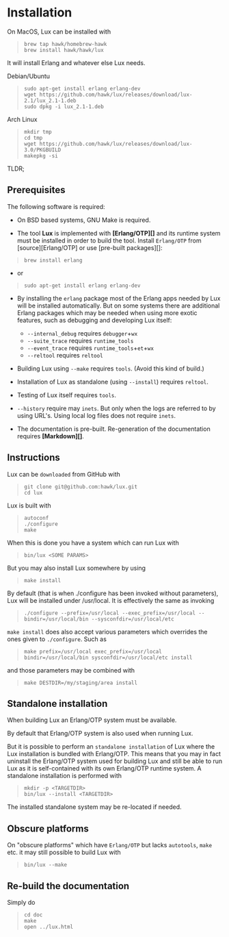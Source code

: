 Installation
============

On MacOS, Lux can be installed with

>     brew tap hawk/homebrew-hawk
>     brew install hawk/hawk/lux

It will install Erlang and whatever else Lux needs.

Debian/Ubuntu

>     sudo apt-get install erlang erlang-dev
>     wget https://github.com/hawk/lux/releases/download/lux-2.1/lux_2.1-1.deb
>     sudo dpkg -i lux_2.1-1.deb

Arch Linux

>     mkdir tmp
>     cd tmp
>     wget https://github.com/hawk/lux/releases/download/lux-3.0/PKGBUILD
>     makepkg -si

TLDR;

Prerequisites
-------------

The following software is required:

* On BSD based systems, GNU Make is required.

* The tool **Lux** is implemented with **[Erlang/OTP][]** and its
  runtime system must be installed in order to build the tool. Install
  `Erlang/OTP` from [source][Erlang/OTP] or use [pre-built packages][]:

>     brew install erlang

* or

>     sudo apt-get install erlang erlang-dev

* By installing the `erlang` package most of the Erlang apps needed by
  Lux will be installed automatically. But on some systems there are
  additional Erlang packages which may be needed when using more
  exotic features, such as debugging and developing Lux itself:

  - `--internal_debug` requires `debugger`+`wx`
  - `--suite_trace`    requires `runtime_tools`
  - `--event_trace`    requires `runtime_tools`+`et`+`wx`
  - `--reltool`        requires `reltool`

* Building Lux using `--make` requires `tools`. (Avoid this kind of build.)

* Installation of Lux as standalone (using `--install`) requires `reltool`.

* Testing of Lux itself requires `tools`.

* `--history` require may `inets`. But only when the logs are referred
  to by using URL's. Using local log files does not require `inets`.

* The documentation is pre-built. Re-generation of the documentation
  requires **[Markdown][]**.

Instructions
------------

Lux can be `downloaded` from GitHub with

>     git clone git@github.com:hawk/lux.git
>     cd lux

Lux is built with

>     autoconf
>     ./configure
>     make

When this is done you have a system which can run Lux with

>     bin/lux <SOME PARAMS>

But you may also install Lux somewhere by using

>     make install

By default (that is when ./configure has been invoked without
parameters), Lux will be installed under /usr/local. It is effectively
the same as invoking

>     ./configure --prefix=/usr/local --exec_prefix=/usr/local --bindir=/usr/local/bin --sysconfdir=/usr/local/etc

`make install` does also accept various parameters which overrides the
ones given to `./configure`. Such as

>     make prefix=/usr/local exec_prefix=/usr/local bindir=/usr/local/bin sysconfdir=/usr/local/etc install

and those parameters may be combined with

>     make DESTDIR=/my/staging/area install

Standalone installation
-----------------------

When building Lux an Erlang/OTP system must be available.

By default that Erlang/OTP system is also used when running Lux.

But it is possible to perform an `standalone installation` of Lux
where the Lux installation is bundled with Erlang/OTP. This means that
you may in fact uninstall the Erlang/OTP system used for building Lux
and still be able to run Lux as it is self-contained with its own
Erlang/OTP runtime system. A standalone installation is performed with

>     mkdir -p <TARGETDIR>
>     bin/lux --install <TARGETDIR>

The installed standalone system may be re-located if needed.

Obscure platforms
-----------------

On "obscure platforms" which have `Erlang/OTP` but lacks `autotools`,
`make` etc. it may still possible to build Lux with

>     bin/lux --make

Re-build the documentation
--------------------------

Simply do

>     cd doc
>     make
>     open ../lux.html
